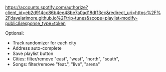 https://accounts.spotify.com/authorize?client_id=eb2d914cc86b4ee48be7a0ad18df13ec&redirect_uri=https:%2F%2Fdavelarimore.github.io%2Ftrip-tunes&scope=playlist-modify-public&response_type=token

Optional:
* Track randomizer for each city
* Address auto-complete
* Save playlist button
* Cities: filter/remove "east", "west", "north", "south",
* Songs: filter/remove "feat.", "live", "arena"
